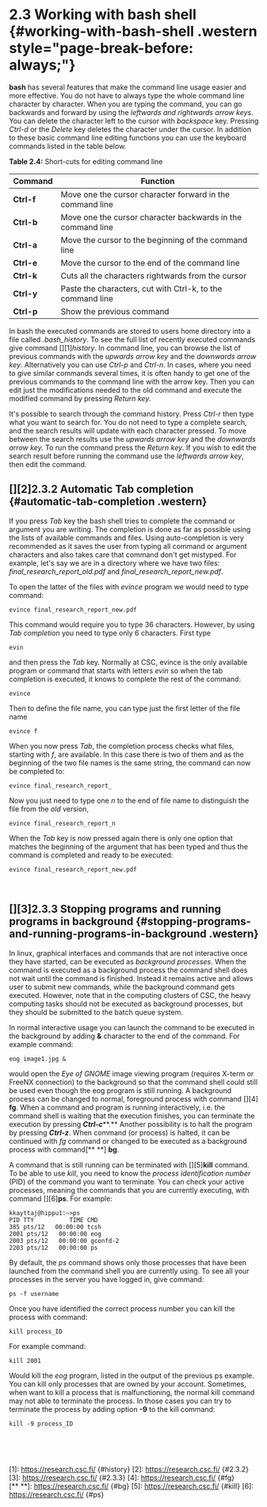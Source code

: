 # 2.3 Working with bash shell {#working-with-bash-shell .western style="page-break-before: always;"}

**bash** has several features that  make the command line usage easier
and more effective.  You do not have to always  type the whole command
line character by character. When you  are typing the command, you can
go backwards and forward by  using the *leftwards and rightwards arrow
keys*.  You  can  delete  the   character  left  to  the  cursor  with
*backspace* key.  Pressing *Ctrl-d*  or the  *Delete* key  deletes the
character under  the cursor. In  addition to these basic  command line
editing  functions you  can use  the keyboard  commands listed  in the
table below.

**Table 2.4:** Short-cuts for editing command line

| Command | Function |
|------------|-------------------------------------------------------------|
| **Ctrl-f** | Move one the cursor character forward in the command line |
| **Ctrl-b** | Move one the cursor character backwards in the command line |
| **Ctrl-a** | Move the cursor to the beginning of the command line |
| **Ctrl-e** | Move the cursor to the end of the command line |
| **Ctrl-k** | Cuts all the characters rightwards from the cursor |
| **Ctrl-y** | Paste the characters, cut with Ctrl-k, to the command line |
| **Ctrl-p** | Show the previous command |

In bash the executed commands are  stored to users home directory into
a  file called  *.bash\_history*. To  see  the full  list of  recently
executed commands  give command [][1]*history*.  In command  line, you
can browse the list of previous  commands with the *upwards arrow key*
and the *downwards arrow key*.  Alternatively you can use *Ctrl-p* and
*Ctrl-n*.  In cases,  where you need to give  similar commands several
times, it is  often handy to get  one of the previous  commands to the
command  line  with  the  arrow  key.  Then  you  can  edit  just  the
modifications  needed to  the  old command  and  execute the  modified
command by pressing *Return key*.

It's possible  to search through  the command history.  Press *Ctrl-r*
then type  what you  want to  search for. You  do not  need to  type a
complete  search,  and  the  search  results  will  update  with  each
character  pressed.   To  move  between the  search  results  use  the
*upwards arrow key* and the *downwards  arrow key.* To run the command
press the *Return  key*. If you wish to edit  the search result before
running  the command  use the  *leftwards  arrow key*,  then edit  the
command.

## [][2]2.3.2 Automatic Tab completion {#automatic-tab-completion .western}

If you press *Tab* key the bash shell tries to complete the command or
argument you  are writing. The completion  is done as far  as possible
using the lists of available commands and files. Using auto-completion
is very  recommended as it saves  the user from typing  all command or
argument  characters  and  also  takes care  that  command  don't  get
mistyped.  For example, let's say we  are in a directory where we have
two        files:        *final\_research\_report\_old.pdf*        and
*final\_research\_report\_new.pdf*.

To open the latter of the files with *evince* program we would need to
type command:

    evince final_research_report_new.pdf

This  command would  require you  to type  36 characters.  However, by
using *Tab completion* you need to type only 6 characters. First type

    evin

and then  press the  *Tab* key.  Normally at CSC,  evince is  the only
available program or  command that starts with letters  *evin* so when
the tab completion  is executed, it knows to complete  the rest of the
command:

    evince

Then to define  the file name, you  can type just the  first letter of
the file name

    evince f

When you  now press *Tab*,  the completion process checks  what files,
starting with  *f*, are available. In  this case there is  two of them
and as  the beginning of  the two file names  is the same  string, the
command can now be completed to:

    evince final_research_report_

Now  you just  need  to  type one  *n*  to the  end  of  file name  to
distinguish the file from the *old* version,

    evince final_research_report_n

When the *Tab* key is now pressed  again there is only one option that
matches the beginning of the argument that has been typed and thus the
command is completed and ready to be executed:

    evince final_research_report_new.pdf

 

## [][3]2.3.3 Stopping programs and running programs in background {#stopping-programs-and-running-programs-in-background .western}

In linux, graphical  interfaces and commands that  are not interactive
once   they   have   started,   can   be   executed   as   *background
processes*. When the  command is executed as a  background process the
command shell does not wait until  the command is finished. Instead it
remains  active and  allows user  to  submit new  commands, while  the
background command gets executed. However,  note that in the computing
clusters of CSC,  the heavy computing tasks should not  be executed as
background processes, but they should  be submitted to the batch queue
system.

  
In normal interactive usage you can  launch the command to be executed
in  the  background by  adding  **&**  character  to  the end  of  the
command. For example command:

    eog image1.jpg &

would open the  *Eye of GNOME* image viewing  program (requires X-term
or  FreeNX connection)  to the  background so  that the  command shell
could still  be used even though  the eog program is  still running. A
background process can  be changed to normal,  foreground process with
command  [][4]  **fg**.   When  a  command  and   program  is  running
interactively, i.e.  the command shell  is waiting that  the execution
finishes,   you    can   terminate    the   execution    by   pressing
***Ctrl-c*****.**  Another  possibility  is  to halt  the  program  by
pressing ***Ctrl-z***. When command (or  process) is halted, it can be
continued with *fg* command or changed to be executed
as a background process with command[** **] **bg**.  
  
A command that  is still running can be  terminated with [][5]**kill**
command.  To be  able to  use *kill*,  you need  to know  the *process
identification number* (PID) of the command you want to terminate. You
can check  your active  processes, meaning the  commands that  you are
currently executing, with command [][6]**ps**. For example:

    kkayttaj@hippu1:~>ps
    PID TTY          TIME CMD
    385 pts/12   00:00:00 tcsh
    2001 pts/12   00:00:00 eog
    2003 pts/12   00:00:00 gconfd-2
    2203 pts/12   00:00:00 ps

By default, the *ps* command shows only those processes that have been
launched from  the command shell you  are currently using. To  see all
your processes in the server you have logged in, give command:

    ps -f username

Once you have  identified the correct process number you  can kill the
process with command:

    kill process_ID

For example command:

    kill 2001

Would kill the *eog* program, listed  in the output of the previous ps
example. You can  kill only processes that are owned  by your account.
Sometimes, when  want to  kill a process  that is  malfunctioning, the
normal kill  command may not able  to terminate the process.  In those
cases you can try to terminate  the process by adding option **-9** to
the kill command:

    kill -9 process_ID

 

  
 

  [1]: https://research.csc.fi/ {#history}
  [2]: https://research.csc.fi/ {#2.3.2}
  [3]: https://research.csc.fi/ {#2.3.3}
  [4]: https://research.csc.fi/ {#fg}
  [** **]: https://research.csc.fi/ {#bg}
  [5]: https://research.csc.fi/ {#kill}
  [6]: https://research.csc.fi/ {#ps}
